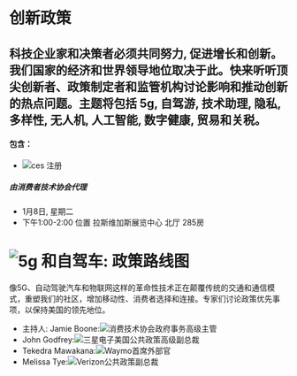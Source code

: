 # 创新政策
科技企业家和决策者必须共同努力, 促进增长和创新。我们国家的经济和世界领导地位取决于此。快来听听顶尖创新者、政策制定者和监管机构讨论影响和推动创新的热点问题。主题将包括 5g, 自驾游, 技术助理, 隐私, 多样性, 无人机, 人工智能, 数字健康, 贸易和关税。
----
#### 包含：
 * ![ces 注册](https://www.ces.tech/Conference/Conference-Program.aspx)
 ##### 由消费者技术协会代理
 * 1月8日, 星期二
  * 下午1:00-2:00
  位置
  拉斯维加斯展览中心
  北厅
  285房
  # ![5g 和自驾车: 政策路线图](https://www.ces.tech/conference/Innovation-Policy/5G-and-SelfDriving-Vehicles-A-Policy-Roadmap.aspx)
  像5G、自动驾驶汽车和物联网这样的革命性技术正在颠覆传统的交通和通信模式，重塑我们的社区，增加移动性、消费者选择和连接。专家们讨论政策优先事项，以保持美国的领先地位。
  * 主持人:
  Jamie Boone:![消费技术协会政府事务高级主管](https://www.ces.tech/conference/speaker-directory/Jamie-Boone.aspx)
  * John Godfrey:![三星电子美国公共政策高级副总裁](https://www.ces.tech/conference/speaker-directory/John-Godfrey.aspx)
  * Tekedra Mawakana:![Waymo首席外部官](https://www.ces.tech/conference/speaker-directory/Tekedra-Mawakana.aspx)
  * Melissa Tye:![Verizon公共政策副总裁](https://www.ces.tech/conference/speaker-directory/Melissa-Tye.aspx)
